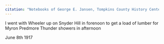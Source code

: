 ```yaml
---
citation: "Notebooks of George E. Jansen, Tompkins County History Center, Ithaca NY."
---
```

I went with Wheeler up on Snyder Hill in forenoon to get a load of lumber for Myron Predmore Thunder showers in afternoon

June 8th 1917
